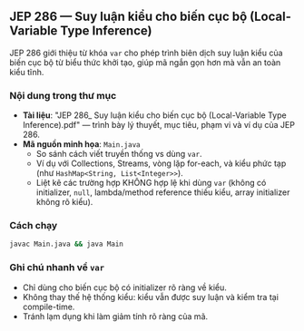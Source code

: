 ## JEP 286 — Suy luận kiểu cho biến cục bộ (Local-Variable Type Inference)

JEP 286 giới thiệu từ khóa `var` cho phép trình biên dịch suy luận kiểu của biến cục bộ từ biểu thức khởi tạo, giúp mã ngắn gọn hơn mà vẫn an toàn kiểu tĩnh.

### Nội dung trong thư mục
- **Tài liệu**: "JEP 286_ Suy luận kiểu cho biến cục bộ (Local-Variable Type Inference).pdf" — trình bày lý thuyết, mục tiêu, phạm vi và ví dụ của JEP 286.
- **Mã nguồn minh họa**: `Main.java`
  - So sánh cách viết truyền thống vs dùng `var`.
  - Ví dụ với Collections, Streams, vòng lặp for-each, và kiểu phức tạp (như `HashMap<String, List<Integer>>`).
  - Liệt kê các trường hợp KHÔNG hợp lệ khi dùng `var` (không có initializer, `null`, lambda/method reference thiếu kiểu, array initializer không rõ kiểu).

### Cách chạy
```bash
javac Main.java && java Main
```

### Ghi chú nhanh về `var`
- Chỉ dùng cho biến cục bộ có initializer rõ ràng về kiểu.
- Không thay thế hệ thống kiểu: kiểu vẫn được suy luận và kiểm tra tại compile-time.
- Tránh lạm dụng khi làm giảm tính rõ ràng của mã.
